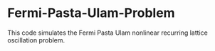 # Fermi-Pasta-Ulam-Problem
This code simulates the Fermi Pasta Ulam nonlinear recurring lattice oscillation problem.
